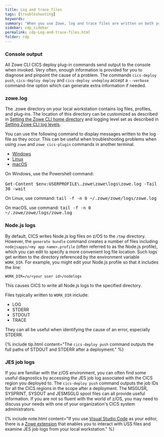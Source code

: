 ```yaml
---
title: Log and trace files
tags: [troubleshooting]
keywords:
summary: "When you use Zowe, log and trace files are written on both your local workstation and z/OS."
sidebar: cdp_sidebar
permalink: cdp-Log-and-trace-files.html
folder: cdp
---
```


### Console output

All Zowe CLI CICS deploy plug-in commands send output to the console when invoked. Very often, enough information is provided for you to diagnose and pinpoint the cause of a problem. The commands `cics-deploy push`, `cics-deploy deploy` and `cics-deploy undeploy` accept a `--verbose` command-line option which can generate extra information if needed.  

### zowe.log

The .zowe directory on your local workstation contains log files, profiles, and plug-ins. The location of this directory can be customized as described in [Setting the Zowe CLI home directory](https://zowe.github.io/docs-site/latest/user-guide/cli-configuringcli.html#setting-the-zowe-cli-home-directory) and logging level set as described in [Setting Zowe CLI log levels](https://zowe.github.io/docs-site/latest/user-guide/cli-configuringcli.html#setting-zowe-cli-log-levels).

You can use the following command to display messages written to the log file as they occur. This can be useful when troubleshooting problems when using `zowe` and `zowe cics-plugin` commands in another terminal.
<ul id="profileTabs" class="nav nav-tabs">
    <li class="active"><a href="#windows" data-toggle="tab">Windows</a></li>
    <li><a href="#linux" data-toggle="tab">Linux</a></li>
    <li><a href="#macos" data-toggle="tab">macOS</a></li>
</ul>
  <div class="tab-content">
<div role="tabpanel" class="tab-pane active" id="windows">
<p>On Windows, use the Powershell command:
<br/><br/>
<tt>Get-Content $env:USERPROFILE\.zowe\zowe\logs\zowe.log -Tail 30 -wait</tt></p>
</div>

<div role="tabpanel" class="tab-pane" id="linux">
    <p>On Linux, use command: <tt>tail -f -n 0 ~/.zowe/zowe/logs/zowe.log</tt></p></div>

<div role="tabpanel" class="tab-pane" id="macos">
    <p>On macOS, use command: <tt>tail -f -n 0 ~/.zowe/zowe/logs/zowe.log</tt></p>
</div>
</div>

### Node.js logs

By default, CICS writes Node.js log files on z/OS to the `/tmp` directory. However, the `generate bundle` command creates a number of files including `nodejsapps/<my app name>.profile` (often referred to as the Node.js profile), which you can edit to specify a more convenient log file location. Such logs get written to the directory referenced by the environment variable `WORK_DIR`. For example, you might edit your Node.js profile so that it includes the line:

```properties
WORK_DIR=/u/<your user id>/nodelogs
```

This causes CICS to write all Node.js logs to the specified directory.

Files typically written to `WORK_DIR` include:

* LOG
* STDERR
* STDOUT
* TRACE

They can all be useful when identifying the cause of an error, especially STDERR.

{% include tip.html content="The `cics-deploy push` command outputs the full paths of STDOUT and STDERR after a deployment." %}

### JES job logs

If you are familiar with the z/OS environment, you can often find some useful diagnostics by accessing the JES job log associated with the CICS region you deployed to.  The `cics-deploy push` command outputs the job IDs for all the CICS regions in the scope after a deployment.  The MSGUSR, SYSPRINT, SYSOUT and JESMSGLG spool files can all provide useful information.   If you are not so fluent with the world of z/OS, you may need to discuss your needs with one of your organization's CICS system administrators.

{% include note.html content="If you use [Visual Studio Code](https://code.visualstudio.com/) as your editor, there is a [Zowe extension](https://marketplace.visualstudio.com/items?itemName=Zowe.vscode-extension-for-zowe) that enables you to interact with USS files and examine JES job logs from your local workstation." %}
